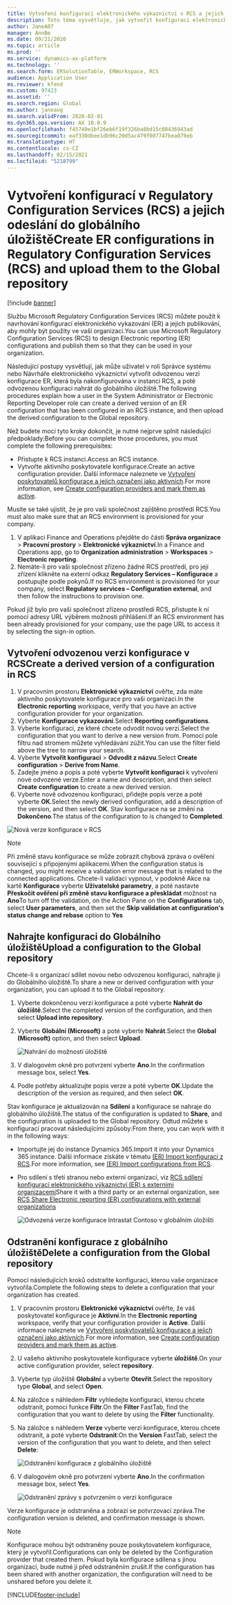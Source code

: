 ```yaml
---
title: Vytvoření konfigurací elektronického výkaznictví v RCS a jejich odeslání do globálního úložiště
description: Toto téma vysvětluje, jak vytvořit konfiguraci elektronického vykazování (ER) ve službě Microsoft Regulatory Configuration Services (RCS) a odeslat ji do globálního úložiště.
author: JaneA07
manager: AnnBe
ms.date: 09/21/2020
ms.topic: article
ms.prod: ''
ms.service: dynamics-ax-platform
ms.technology: ''
ms.search.form: ERSolutionTable, ERWorkspace, RCS
audience: Application User
ms.reviewer: kfend
ms.custom: 97423
ms.assetid: ''
ms.search.region: Global
ms.author: janeaug
ms.search.validFrom: 2020-02-01
ms.dyn365.ops.version: AX 10.0.9
ms.openlocfilehash: f45749e1bf26eb6f19f326ba8bd15c08436943ad
ms.sourcegitcommit: eaf330dbee1db96c20d5ac479f007747bea079eb
ms.translationtype: HT
ms.contentlocale: cs-CZ
ms.lasthandoff: 02/15/2021
ms.locfileid: "5218799"
---
```

# <a name="create-er-configurations-in-regulatory-configuration-services-rcs-and-upload-them-to-the-global-repository"></a><span data-ttu-id="a1a6f-103">Vytvoření konfigurací v Regulatory Configuration Services (RCS) a jejich odeslání do globálního úložiště</span><span class="sxs-lookup"><span data-stu-id="a1a6f-103">Create ER configurations in Regulatory Configuration Services (RCS) and upload them to the Global repository</span></span>

[!include [banner](../includes/banner.md)]

<span data-ttu-id="a1a6f-104">Službu Microsoft Regulatory Configuration Services (RCS) můžete použít k navrhování konfigurací elektronického vykazování (ER) a jejich publikování, aby mohly být použity ve vaší organizaci.</span><span class="sxs-lookup"><span data-stu-id="a1a6f-104">You can use Microsoft Regulatory Configuration Services (RCS) to design Electronic reporting (ER) configurations and publish them so that they can be used in your organization.</span></span>

<span data-ttu-id="a1a6f-105">Následující postupy vysvětlují, jak může uživatel v roli Správce systému nebo Návrháře elektronického výkaznictví vytvořit odvozenou verzi konfigurace ER, která byla nakonfigurována v instanci RCS, a poté odvozenou konfiguraci nahrát do globálního úložiště.</span><span class="sxs-lookup"><span data-stu-id="a1a6f-105">The following procedures explain how a user in the System Administrator or Electronic Reporting Developer role can create a derived version of an ER configuration that has been configured in an RCS instance, and then upload the derived configuration to the Global repository.</span></span> 

<span data-ttu-id="a1a6f-106">Než budete moci tyto kroky dokončit, je nutné nejprve splnit následující předpoklady:</span><span class="sxs-lookup"><span data-stu-id="a1a6f-106">Before you can complete those procedures, you must complete the following prerequisites:</span></span>

- <span data-ttu-id="a1a6f-107">Přistupte k RCS instanci.</span><span class="sxs-lookup"><span data-stu-id="a1a6f-107">Access an RCS instance.</span></span>
- <span data-ttu-id="a1a6f-108">Vytvořte aktivního poskytovatele konfigurace.</span><span class="sxs-lookup"><span data-stu-id="a1a6f-108">Create an active configuration provider.</span></span> <span data-ttu-id="a1a6f-109">Další informace naleznete ve [Vytvoření poskytovatelů konfigurace a jejich označení jako aktivních](../../fin-ops-core/dev-itpro/analytics/tasks/er-configuration-provider-mark-it-active-2016-11.md).</span><span class="sxs-lookup"><span data-stu-id="a1a6f-109">For more information, see [Create configuration providers and mark them as active](../../fin-ops-core/dev-itpro/analytics/tasks/er-configuration-provider-mark-it-active-2016-11.md).</span></span>

<span data-ttu-id="a1a6f-110">Musíte se také ujistit, že je pro vaši společnost zajištěno prostředí RCS.</span><span class="sxs-lookup"><span data-stu-id="a1a6f-110">You must also make sure that an RCS environment is provisioned for your company.</span></span>

1. <span data-ttu-id="a1a6f-111">V aplikaci Finance and Operations přejděte do části **Správa organizace** \> **Pracovní prostory** \> **Elektronické výkaznictví**.</span><span class="sxs-lookup"><span data-stu-id="a1a6f-111">In a Finance and Operations app, go to **Organization administration** \> **Workspaces** \> **Electronic reporting**.</span></span>
2. <span data-ttu-id="a1a6f-112">Nemáte-li pro vaši společnost zřízeno žádné RCS prostředí, pro její zřízení klikněte na externí odkaz **Regulatory Services – Konfigurace** a postupujte podle pokynů.</span><span class="sxs-lookup"><span data-stu-id="a1a6f-112">If no RCS environment is provisioned for your company, select **Regulatory services – Configuration external**, and then follow the instructions to provision one.</span></span>

<span data-ttu-id="a1a6f-113">Pokud již bylo pro vaši společnost zřízeno prostředí RCS, přistupte k ní pomocí adresy URL výběrem možnosti přihlášení.</span><span class="sxs-lookup"><span data-stu-id="a1a6f-113">If an RCS environment has been already provisioned for your company, use the page URL to access it by selecting the sign-in option.</span></span>

## <a name="create-a-derived-version-of-a-configuration-in-rcs"></a><span data-ttu-id="a1a6f-114">Vytvoření odvozenou verzi konfigurace v RCS</span><span class="sxs-lookup"><span data-stu-id="a1a6f-114">Create a derived version of a configuration in RCS</span></span>

1. <span data-ttu-id="a1a6f-115">V pracovním prostoru **Elektronické výkaznictví** ověřte, zda máte aktivního poskytovatele konfigurace pro vaši organizaci.</span><span class="sxs-lookup"><span data-stu-id="a1a6f-115">In the **Electronic reporting** workspace, verify that you have an active configuration provider for your organization.</span></span> 
2. <span data-ttu-id="a1a6f-116">Vyberte **Konfigurace vykazování**.</span><span class="sxs-lookup"><span data-stu-id="a1a6f-116">Select **Reporting configurations**.</span></span>
3. <span data-ttu-id="a1a6f-117">Vyberte konfiguraci, ze které chcete odvodit novou verzi.</span><span class="sxs-lookup"><span data-stu-id="a1a6f-117">Select the configuration that you want to derive a new version from.</span></span> <span data-ttu-id="a1a6f-118">Pomocí pole filtru nad stromem můžete vyhledávání zúžit.</span><span class="sxs-lookup"><span data-stu-id="a1a6f-118">You can use the filter field above the tree to narrow your search.</span></span>
4. <span data-ttu-id="a1a6f-119">Vyberte **Vytvořit konfiguraci** \> **Odvodit z názvu**.</span><span class="sxs-lookup"><span data-stu-id="a1a6f-119">Select **Create configuration** \> **Derive from Name**.</span></span>
5. <span data-ttu-id="a1a6f-120">Zadejte jméno a popis a poté vyberte **Vytvořit konfiguraci** k vytvoření nové odvozené verze.</span><span class="sxs-lookup"><span data-stu-id="a1a6f-120">Enter a name and description, and then select **Create configuration** to create a new derived version.</span></span>
6. <span data-ttu-id="a1a6f-121">Vyberte nově odvozenou konfiguraci, přidejte popis verze a poté vyberte **OK**.</span><span class="sxs-lookup"><span data-stu-id="a1a6f-121">Select the newly derived configuration, add a description of the version, and then select **OK**.</span></span> <span data-ttu-id="a1a6f-122">Stav konfigurace na se změní na **Dokončeno**.</span><span class="sxs-lookup"><span data-stu-id="a1a6f-122">The status of the configuration to is changed to **Completed**.</span></span>

![Nová verze konfigurace v RCS](media/RCS_CompleteConfig.JPG)

> [!NOTE]
> <span data-ttu-id="a1a6f-124">Při změně stavu konfigurace se může zobrazit chybová zpráva o ověření související s připojenými aplikacemi.</span><span class="sxs-lookup"><span data-stu-id="a1a6f-124">When the configuration status is changed, you might receive a validation error message that is related to the connected applications.</span></span> <span data-ttu-id="a1a6f-125">Chcete-li validaci vypnout, v podokně Akce na kartě **Konfigurace** vyberte **Uživatelské parametry**, a poté nastavte **Přeskočit ověření při změně stavu konfigurace a přeskládat** možnost na **Ano**</span><span class="sxs-lookup"><span data-stu-id="a1a6f-125">To turn off the validation, on the Action Pane on the **Configurations** tab, select **User parameters**, and then set the **Skip validation at configuration's status change and rebase** option to **Yes**</span></span> 

## <a name="upload-a-configuration-to-the-global-repository"></a><span data-ttu-id="a1a6f-126">Nahrajte konfiguraci do Globálního úložiště</span><span class="sxs-lookup"><span data-stu-id="a1a6f-126">Upload a configuration to the Global repository</span></span>

<span data-ttu-id="a1a6f-127">Chcete-li s organizací sdílet novou nebo odvozenou konfiguraci, nahrajte ji do Globálního úložiště.</span><span class="sxs-lookup"><span data-stu-id="a1a6f-127">To share a new or derived configuration with your organization, you can upload it to the Global repository.</span></span>

1. <span data-ttu-id="a1a6f-128">Vyberte dokončenou verzi konfigurace a poté vyberte **Nahrát do úložiště**.</span><span class="sxs-lookup"><span data-stu-id="a1a6f-128">Select the completed version of the configuration, and then select **Upload into repository**.</span></span>
2. <span data-ttu-id="a1a6f-129">Vyberte **Globální (Microsoft)** a poté vyberte **Nahrát**.</span><span class="sxs-lookup"><span data-stu-id="a1a6f-129">Select the **Global (Microsoft)** option, and then select **Upload**.</span></span>

    ![Nahrání do možností úložiště](media/RCS_Upload_to_GlobalRepo_options.JPG)

3. <span data-ttu-id="a1a6f-131">V dialogovém okně pro potvrzení vyberte **Ano**.</span><span class="sxs-lookup"><span data-stu-id="a1a6f-131">In the confirmation message box, select **Yes**.</span></span> 
4. <span data-ttu-id="a1a6f-132">Podle potřeby aktualizujte popis verze a poté vyberte **OK**.</span><span class="sxs-lookup"><span data-stu-id="a1a6f-132">Update the description of the version as required, and then select **OK**.</span></span> 

<span data-ttu-id="a1a6f-133">Stav konfigurace je aktualizován na **Sdílení** a konfigurace se nahraje do globálního úložiště.</span><span class="sxs-lookup"><span data-stu-id="a1a6f-133">The status of the configuration is updated to **Share**, and the configuration is uploaded to the Global repository.</span></span> <span data-ttu-id="a1a6f-134">Odtud můžete s konfigurací pracovat následujícími způsoby:</span><span class="sxs-lookup"><span data-stu-id="a1a6f-134">From there, you can work with it in the following ways:</span></span>

- <span data-ttu-id="a1a6f-135">Importujte jej do instance Dynamics 365.</span><span class="sxs-lookup"><span data-stu-id="a1a6f-135">Import it into your Dynamics 365 instance.</span></span> <span data-ttu-id="a1a6f-136">Další informace získáte v tématu [(ER) Import konfigurací z RCS](../../fin-ops-core/dev-itpro/analytics/tasks/import-configuration-rcs.md).</span><span class="sxs-lookup"><span data-stu-id="a1a6f-136">For more information, see [(ER) Import configurations from RCS](../../fin-ops-core/dev-itpro/analytics/tasks/import-configuration-rcs.md).</span></span>
- <span data-ttu-id="a1a6f-137">Pro sdílení s třetí stranou nebo externí organizací, viz [RCS sdílení konfigurací elektronického výkaznictví (ER) s externími organizacemi](rcs-global-repo-share-configuration.md)</span><span class="sxs-lookup"><span data-stu-id="a1a6f-137">Share it with a third party or an external organization, see [RCS Share Electronic reporting (ER) configurations with external organizations](rcs-global-repo-share-configuration.md)</span></span>

    ![Odvozená verze konfigurace Intrastat Contoso v globálním úložišti](media/RCS_Config_upload_GlobalRepo.JPG)

## <a name="delete-a-configuration-from-the-global-repository"></a><span data-ttu-id="a1a6f-139">Odstranění konfigurace z globálního úložiště</span><span class="sxs-lookup"><span data-stu-id="a1a6f-139">Delete a configuration from the Global repository</span></span>
<span data-ttu-id="a1a6f-140">Pomocí následujících kroků odstraňte konfiguraci, kterou vaše organizace vytvořila.</span><span class="sxs-lookup"><span data-stu-id="a1a6f-140">Complete the following steps to delete a configuration that your organization has created.</span></span>

1. <span data-ttu-id="a1a6f-141">V pracovním prostoru **Elektronické výkaznictví** ověřte, že váš poskytovatel konfigurace je **Aktivní**.</span><span class="sxs-lookup"><span data-stu-id="a1a6f-141">In the **Electronic reporting** workspace, verify that your configuration provider is **Active**.</span></span> <span data-ttu-id="a1a6f-142">Další informace naleznete ve [Vytvoření poskytovatelů konfigurace a jejich označení jako aktivních](../../fin-ops-core/dev-itpro/analytics/tasks/er-configuration-provider-mark-it-active-2016-11.md).</span><span class="sxs-lookup"><span data-stu-id="a1a6f-142">For more information, see [Create configuration providers and mark them as active](../../fin-ops-core/dev-itpro/analytics/tasks/er-configuration-provider-mark-it-active-2016-11.md).</span></span>
2. <span data-ttu-id="a1a6f-143">U vašeho aktivního poskytovatele konfigurace vyberte **úložiště**.</span><span class="sxs-lookup"><span data-stu-id="a1a6f-143">On your active configuration provider, select **repository**.</span></span>
3. <span data-ttu-id="a1a6f-144">Vyberte typ úložiště **Globální** a vyberte **Otevřít**.</span><span class="sxs-lookup"><span data-stu-id="a1a6f-144">Select the repository type **Global**, and select **Open**.</span></span>
4. <span data-ttu-id="a1a6f-145">Na záložce s náhledem **Filtr** vyhledejte konfiguraci, kterou chcete odstranit, pomocí funkce **Filtr**.</span><span class="sxs-lookup"><span data-stu-id="a1a6f-145">On the **Filter** FastTab, find the configuration that you want to delete by using the **Filter** functionality.</span></span>
5. <span data-ttu-id="a1a6f-146">Na záložce s náhledem **Verze** vyberte verzi konfigurace, kterou chcete odstranit, a poté vyberte **Odstranit**:</span><span class="sxs-lookup"><span data-stu-id="a1a6f-146">On the **Version** FastTab, select the version of the configuration that you want to delete, and then select **Delete**:</span></span>

    ![Odstranění konfigurace z globálního úložiště](media/RCS_Delete_from_GlobalRepo.JPG)

6. <span data-ttu-id="a1a6f-148">V dialogovém okně pro potvrzení vyberte **Ano**.</span><span class="sxs-lookup"><span data-stu-id="a1a6f-148">In the confirmation message box, select **Yes**.</span></span>

    ![Odstranění zprávy s potvrzením o verzi konfigurace](media/RCS_Delete_from_GlobalRepo_Msg.JPG)
 
<span data-ttu-id="a1a6f-150">Verze konfigurace je odstraněna a zobrazí se potvrzovací zpráva.</span><span class="sxs-lookup"><span data-stu-id="a1a6f-150">The configuration version is deleted, and confirmation message is shown.</span></span> 

> [!NOTE]
> <span data-ttu-id="a1a6f-151">Konfigurace mohou být odstraněny pouze poskytovatelem konfigurace, který je vytvořil.</span><span class="sxs-lookup"><span data-stu-id="a1a6f-151">Configurations can only be deleted by the Configuration provider that created them.</span></span> <span data-ttu-id="a1a6f-152">Pokud byla konfigurace sdílena s jinou organizací, bude nutné ji před odstraněním zrušit.</span><span class="sxs-lookup"><span data-stu-id="a1a6f-152">If the configuration has been shared with another organization, the configuration will need to be unshared before you delete it.</span></span>
 


[!INCLUDE[footer-include](../../includes/footer-banner.md)]